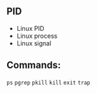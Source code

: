 ## PID
* Linux PID
* Linux process
* Linux signal

## Commands:
`ps`
`pgrep`
`pkill`
`kill`
`exit`
`trap`



